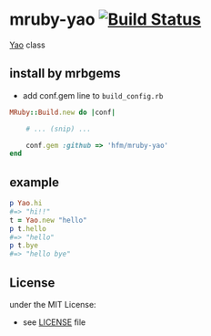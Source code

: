# mruby-yao   [![Build Status](https://travis-ci.org/hfm/mruby-yao.svg?branch=master)](https://travis-ci.org/hfm/mruby-yao)

[Yao](https://github.com/yaocloud) class

## install by mrbgems
- add conf.gem line to `build_config.rb`

```ruby
MRuby::Build.new do |conf|

    # ... (snip) ...

    conf.gem :github => 'hfm/mruby-yao'
end
```
## example
```ruby
p Yao.hi
#=> "hi!!"
t = Yao.new "hello"
p t.hello
#=> "hello"
p t.bye
#=> "hello bye"
```

## License
under the MIT License:
- see [LICENSE](./LICENSE) file
